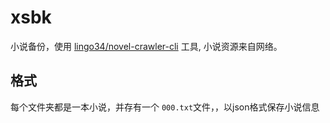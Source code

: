 # xsbk


小说备份，使用 [lingo34/novel-crawler-cli](https://github.com/lingo34/novel-crawler-cli) 工具, 小说资源来自网络。

## 格式
每个文件夹都是一本小说，并存有一个 `000.txt`文件，，以json格式保存小说信息


